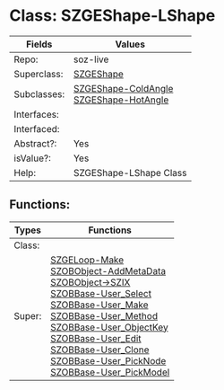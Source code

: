 
# Class:	SZGEShape-LShape

| Fields | Values |
| --------- | --------- |
| Repo: | soz-live |
| Superclass: | [SZGEShape](SZGEShape.html) |
| Subclasses: | [SZGEShape-ColdAngle](SZGEShape-ColdAngle.html) <br> [SZGEShape-HotAngle](SZGEShape-HotAngle.html) |
| Interfaces: |  |
| Interfaced: |  |
| Abstract?: | Yes |
| isValue?: | Yes |
| Help: | SZGEShape-LShape Class |


## Functions:

| Types | Functions |
| --------- | --------- |
| Class: |  |
| Super: | [SZGELoop-Make](SZGELoop.html) <br> [SZOBObject-AddMetaData](SZOBObject.html) <br> [SZOBObject->SZIX](SZOBObject.html) <br> [SZOBBase-User_Select](SZOBBase.html) <br> [SZOBBase-User_Make](SZOBBase.html) <br> [SZOBBase-User_Method](SZOBBase.html) <br> [SZOBBase-User_ObjectKey](SZOBBase.html) <br> [SZOBBase-User_Edit](SZOBBase.html) <br> [SZOBBase-User_Clone](SZOBBase.html) <br> [SZOBBase-User_PickNode](SZOBBase.html) <br> [SZOBBase-User_PickModel](SZOBBase.html) |


